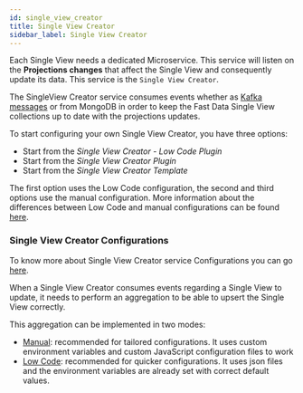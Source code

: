```yaml
---
id: single_view_creator
title: Single View Creator
sidebar_label: Single View Creator
---
```


Each Single View needs a dedicated Microservice. This service will listen on the **Projections changes** that affect the Single View and consequently update its data. This service is the `Single View Creator`.

The SingleView Creator service consumes events whether as [Kafka messages](https://kafka.apache.org/intro#intro_concepts_and_terms) or from MongoDB in order to keep the Fast Data Single View collections up to date with the projections updates.

To start configuring your own Single View Creator, you have three options:

* Start from the *Single View Creator - Low Code Plugin*
* Start from the *Single View Creator Plugin*
* Start from the *Single View Creator Template*

The first option uses the Low Code configuration, the second and third options use the manual configuration. More information about the differences between Low Code and manual configurations can be found [here](/fast_data/no_code_overview.md).

### Single View Creator Configurations

To know more about Single View Creator service Configurations you can go [here](/fast_data/configuration/single_view_creator/common.md).

When a Single View Creator consumes events regarding a Single View to update, it needs to perform an aggregation to be able to upsert the Single View correctly. 

This aggregation can be implemented in two modes:
- [Manual](/fast_data/configuration/single_view_creator/manual.md): recommended for tailored configurations. It uses custom environment variables and custom JavaScript configuration files to work
- [Low Code](/fast_data/configuration/single_view_creator/low_code.md): recommended for quicker configurations. It uses json files and the environment variables are already set with correct default values.
